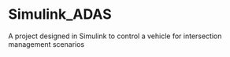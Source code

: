 # Simulink_ADAS
A project designed in Simulink to control a vehicle for intersection management scenarios
